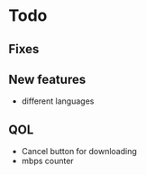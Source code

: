 # Todo
## Fixes

## New features
- different languages

## QOL
- Cancel button for downloading
- mbps counter